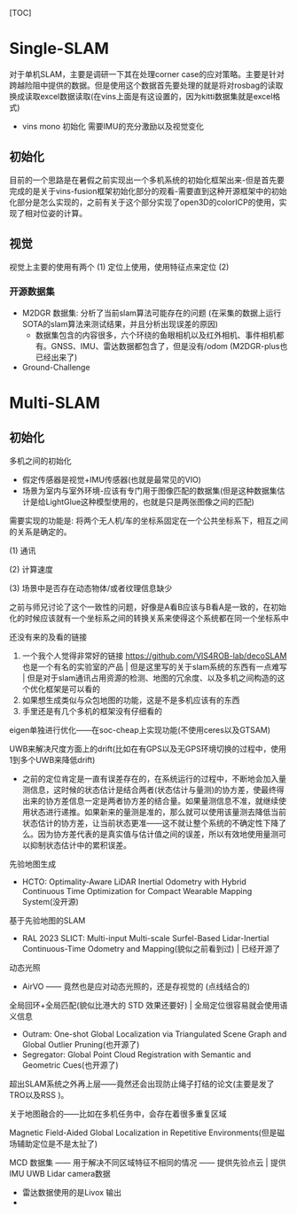 





[TOC]



# Single-SLAM

对于单机SLAM，主要是调研一下其在处理corner case的应对策略。主要是针对跨越险阻中提供的数据。但是使用这个数据首先要处理的就是将对rosbag的读取换成读取excel数据读取(在vins上面是有这设置的，因为kitti数据集就是excel格式)

- vins mono 初始化 需要IMU的充分激励以及视觉变化

## 初始化

目前的一个思路是在暑假之前实现出一个多机系统的初始化框架出来-但是首先要完成的是关于vins-fusion框架初始化部分的观看-需要直到这种开源框架中的初始化部分是怎么实现的，之前有关于这个部分实现了open3D的colorICP的使用，实现了相对位姿的计算。



## 视觉

视觉上主要的使用有两个 (1) 定位上使用，使用特征点来定位 (2)



### 开源数据集

- M2DGR 数据集: 分析了当前slam算法可能存在的问题 (在采集的数据上运行SOTA的slam算法来测试结果，并且分析出现误差的原因)
  - 数据集包含的内容很多，六个环绕的鱼眼相机以及红外相机、事件相机都有。GNSS、IMU、雷达数据都包含了，但是没有/odom (M2DGR-plus也已经出来了)
- Ground-Challenge

# Multi-SLAM

## 初始化

多机之间的初始化

- 假定传感器是视觉+IMU传感器(也就是最常见的VIO)
- 场景为室内与室外环境-应该有专门用于图像匹配的数据集(但是这种数据集估计是给LightGlue这种模型使用的，也就是只是两张图像之间的匹配)

需要实现的功能是: 将两个无人机/车的坐标系固定在一个公共坐标系下，相互之间的关系是确定的。

(1) 通讯

(2) 计算速度

(3) 场景中是否存在动态物体/或者纹理信息缺少







之前与师兄讨论了这个一致性的问题，好像是A看B应该与B看A是一致的，在初始化的时候应该就有一个坐标系之间的转换关系来使得这个系统都在同一个坐标系中



还没有来的及看的链接

1. 一个我个人觉得非常好的链接 https://github.com/VIS4ROB-lab/decoSLAM 也是一个有名的实验室的产品 | 但是这里写的关于slam系统的东西有一点难写 | 但是对于slam通讯占用资源的检测、地图的冗余度、以及多机之间构造的这个优化框架是可以看的
2. 如果想生成类似与众包地图的功能，这是不是多机应该有的东西
3. 手里还是有几个多机的框架没有仔细看的











eigen单独进行优化——在soc-cheap上实现功能(不使用ceres以及GTSAM)

UWB来解决尺度方面上的drift(比如在有GPS以及无GPS环境切换的过程中，使用1到多个UWB来降低drift)

- 之前的定位肯定是一直有误差存在的，在系统运行的过程中，不断地会加入量测信息，这时候的状态估计是结合两者(状态估计与量测)的协方差，使最终得出来的协方差信息一定是两者协方差的结合量。如果量测信息不准，就继续使用状态进行递推。如果新来的量测是准的，那么就可以使用该量测去降低当前状态估计的协方差，让当前状态更准——这不就让整个系统的不确定性下降了么。因为协方差代表的是真实值与估计值之间的误差，所以有效地使用量测可以抑制状态估计中的累积误差。





先验地图生成

- HCTO: Optimality-Aware LiDAR Inertial Odometry with Hybrid Continuous Time Optimization for Compact Wearable Mapping System(没开源)



基于先验地图的SLAM

- RAL 2023 SLICT: Multi-input Multi-scale Surfel-Based Lidar-Inertial Continuous-Time Odometry and Mapping(貌似之前看到过) | 已经开源了



动态光照

- AirVO —— 竟然也是应对动态光照的，还是存视觉的 (点线结合的)



全局回环+全局匹配(貌似比港大的 STD 效果还要好) | 全局定位很容易就会使用语义信息

- Outram: One-shot Global Localization via Triangulated Scene Graph and Global Outlier Pruning(也开源了)
- Segregator: Global Point Cloud Registration with Semantic and Geometric Cues(也开源了)





超出SLAM系统之外再上层——竟然还会出现防止绳子打结的论文(主要是发了TRO以及RSS )。

关于地图融合的——比如在多机任务中，会存在着很多重复区域

Magnetic Field-Aided Global Localization in Repetitive Environments(但是磁场辅助定位是不是太扯了) 







MCD 数据集 —— 用于解决不同区域特征不相同的情况 —— 提供先验点云 | 提供IMU UWB Lidar camera数据

- 雷达数据使用的是Livox 输出
- 
















